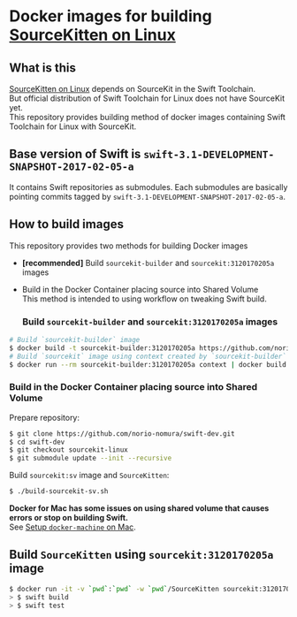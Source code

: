 # Docker images for building [SourceKitten on Linux](https://github.com/jpsim/SourceKitten/)

## What is this
[SourceKitten on Linux](https://github.com/jpsim/SourceKitten/) depends on SourceKit in the Swift Toolchain.  
But official distribution of Swift Toolchain for Linux does not have SourceKit yet.   
This repository provides building method of docker images containing Swift Toolchain for Linux with SourceKit.  

## Base version of Swift is `swift-3.1-DEVELOPMENT-SNAPSHOT-2017-02-05-a`
It contains Swift repositories as submodules. Each submodules are basically pointing commits tagged by `swift-3.1-DEVELOPMENT-SNAPSHOT-2017-02-05-a`.

## How to build images
This repository provides two methods for building Docker images

- **[recommended]** Build `sourcekit-builder` and `sourcekit:3120170205a` images
- Build in the Docker Container placing source into Shared Volume  
  This method is intended to using workflow on tweaking Swift build.

  ### Build `sourcekit-builder` and `sourcekit:3120170205a` images
```sh
# Build `sourcekit-builder` image
$ docker build -t sourcekit-builder:3120170205a https://github.com/norio-nomura/docker-sourcekit-builder.git
# Build `sourcekit` image using context created by `sourcekit-builder`
$ docker run --rm sourcekit-builder:3120170205a context | docker build -t sourcekit:3120170205a -
```

### Build in the Docker Container placing source into Shared Volume

Prepare repository:
```sh
$ git clone https://github.com/norio-nomura/swift-dev.git
$ cd swift-dev
$ git checkout sourcekit-linux
$ git submodule update --init --recursive
```

Build `sourcekit:sv` image and `SourceKitten`:
```sh
$ ./build-sourcekit-sv.sh
```

**Docker for Mac has some issues on using shared volume that causes errors or stop on building Swift.**  
See [Setup `docker-machine` on Mac](docker-machine-on-mac.md).

## Build `SourceKitten` using `sourcekit:3120170205a` image
```sh
$ docker run -it -v `pwd`:`pwd` -w `pwd`/SourceKitten sourcekit:3120170205a bash
> $ swift build
> $ swift test
```
